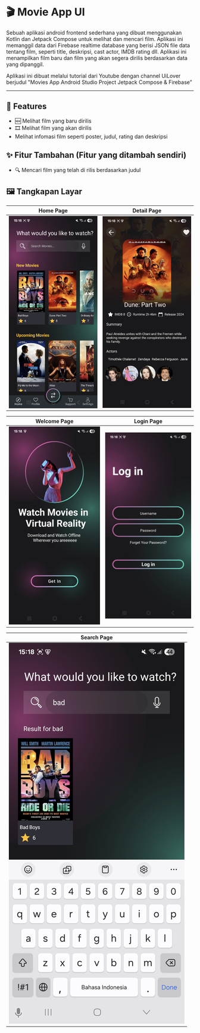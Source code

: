 # 🎬 Movie App UI

Sebuah aplikasi android frontend sederhana yang dibuat menggunakan Kotlin dan Jetpack Compose untuk melihat dan mencari film. Aplikasi ini memanggil data dari Firebase realtime database yang berisi JSON file data tentang film, seperti title, deskripsi, cast actor, IMDB rating dll.
Aplikasi ini menampilkan film baru dan film yang akan segera dirilis berdasarkan data yang dipanggil.

Aplikasi ini dibuat melalui tutorial dari Youtube dengan channel UiLover berjudul "Movies App Android Studio Project Jetpack Compose & Firebase"

---

## 🚀 Features
- 🆕 Melihat film yang baru dirilis
- 🎞️ Melihat film yang akan dirilis
- Melihat infomasi film seperti poster, judul, rating dan deskripsi 


## ✨ Fitur Tambahan (Fitur yang ditambah sendiri)
- 🔍 Mencari film yang telah di rilis berdasarkan judul

## 🖼️ Tangkapan Layar
| Home Page | Detail Page |
|----------------|--------------------|
| ![Home Page](https://github.com/leoncen26/Movie-App-UI/blob/main/app/src/main/java/com/example/movie_app/images/SS-Movie-App/home.jpg?raw=true) | ![Detail Page](https://github.com/leoncen26/Movie-App-UI/blob/main/app/src/main/java/com/example/movie_app/images/SS-Movie-App/detail.jpg?raw=true) |


| Welcome Page | Login Page |
|----------------|--------------------|
| ![Welcome Page](https://github.com/leoncen26/Movie-App-UI/blob/main/app/src/main/java/com/example/movie_app/images/SS-Movie-App/Welcome.jpg?raw=true) | ![Login Page](https://github.com/leoncen26/Movie-App-UI/blob/main/app/src/main/java/com/example/movie_app/images/SS-Movie-App/login.jpg?raw=true) |


| Search Page | 
|----------------|
| ![Search Page](https://github.com/leoncen26/Movie-App-UI/blob/main/app/src/main/java/com/example/movie_app/images/SS-Movie-App/search.jpg?raw=true) |




  
